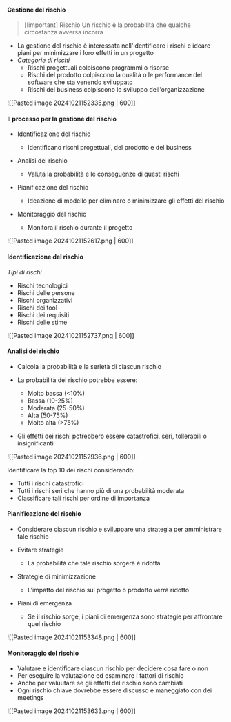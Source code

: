 #### Gestione del rischio

>[!important] Rischio
>Un rischio è la probabilità che qualche circostanza avversa incorra

- La gestione del rischio è interessata nell'identificare i rischi e ideare piani per minimizzare i loro effetti in un progetto
- *Categorie di rischi*
	- Rischi progettuali colpiscono programmi o risorse
	- Rischi del prodotto colpiscono la qualità o le performance del software che sta venendo sviluppato
	- Rischi del business colpiscono lo sviluppo dell'organizzazione 

![[Pasted image 20241021152335.png | 600]]


#### Il processo per la gestione del rischio
- Identificazione del rischio
	- Identificano rischi progettuali, del prodotto e del business

- Analisi del rischio
	- Valuta la probabilità e le conseguenze di questi rischi

- Pianificazione del rischio
	- Ideazione di modello per eliminare o minimizzare gli effetti del rischio

- Monitoraggio del rischio
	- Monitora il rischio durante il progetto


![[Pasted image 20241021152617.png | 600]]


#### Identificazione del rischio 

*Tipi di rischi*
- Rischi tecnologici
- Rischi delle persone
- Rischi organizzativi
- Rischi dei tool
- Rischi dei requisiti
- Rischi delle stime

![[Pasted image 20241021152737.png | 600]]


#### Analisi del rischio
- Calcola la probabilità e la serietà di ciascun rischio
- La probabilità del rischio potrebbe essere:
	- Molto bassa (<10%)
	- Bassa (10-25%)
	- Moderata (25-50%)
	- Alta (50-75%)
	- Molto alta (>75%)

- Gli effetti dei rischi potrebbero essere catastrofici, seri, tollerabili o insignificanti


![[Pasted image 20241021152936.png | 600]]


Identificare la top 10 dei rischi considerando:
- Tutti i rischi catastrofici
- Tutti i rischi seri che hanno più di una probabilità moderata
- Classificare tali rischi per ordine di importanza


#### Pianificazione del rischio
- Considerare ciascun rischio e sviluppare una strategia per amministrare tale rischio
- Evitare strategie
	- La probabilità che tale rischio sorgerà è ridotta

- Strategie di minimizzazione
	- L'impatto del rischio sul progetto o prodotto verrà ridotto

- Piani di emergenza
	- Se il rischio sorge, i piani di emergenza sono strategie per affrontare quel rischio


![[Pasted image 20241021153348.png | 600]]


#### Monitoraggio del rischio
- Valutare e identificare ciascun rischio per decidere cosa fare o non
- Per eseguire la valutazione ed esaminare i fattori di rischio
- Anche per valuutare se gli effetti del rischio sono cambiati
- Ogni rischio chiave dovrebbe essere discusso e maneggiato con dei meetings


![[Pasted image 20241021153633.png | 600]]

